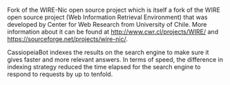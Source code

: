 Fork of the WIRE-Nic open source project which is itself a fork of the WIRE open source project (Web Information Retrieval Environment) that was developed by Center for Web Research from University of Chile.
More information about it can be found at http://www.cwr.cl/projects/WIRE/ and https://sourceforge.net/projects/wire-nic/.

CassiopeiaBot indexes the results on the search engine to make sure it gives faster and more relevant answers. In terms of speed, the difference in indexing strategy reduced the time elapsed for the search engine to respond to requests by up to tenfold.
